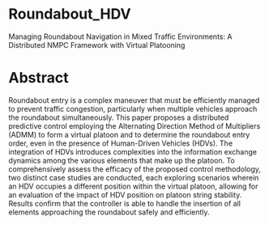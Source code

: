 # Roundabout_HDV
Managing Roundabout Navigation in Mixed Traffic Environments: A Distributed NMPC Framework with Virtual Platooning

# Abstract
Roundabout entry is a complex maneuver that must be efficiently managed to prevent traffic congestion, particularly when multiple vehicles approach the roundabout simultaneously. This paper proposes a distributed predictive control employing the Alternating Direction Method of Multipliers (ADMM) to form a virtual platoon and to determine the roundabout entry order, even in the presence of Human-Driven Vehicles (HDVs). The integration of HDVs introduces complexities into the information exchange dynamics among the various elements that make up the platoon. To comprehensively assess the efficacy of the proposed control methodology, two distinct case studies are conducted, each exploring scenarios wherein an HDV occupies a different position within the virtual platoon, allowing for an evaluation of the impact of HDV position on platoon string stability. Results confirm that the controller is able to handle the insertion of all elements approaching the roundabout safely and efficiently.

